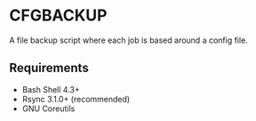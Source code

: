 CFGBACKUP
========================
A file backup script where each job
is based around a config file.

Requirements
------------------------
- Bash Shell 4.3+
- Rsync 3.1.0+ (recommended)
- GNU Coreutils


